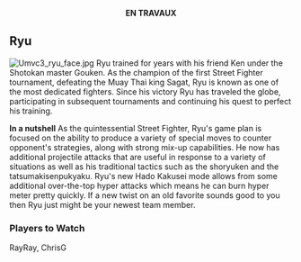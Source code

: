 <center>

**EN TRAVAUX**

</center>

## Ryu

![](Umvc3_ryu_face.jpg‎ "Umvc3_ryu_face.jpg‎") Ryu trained for years with
his friend Ken under the Shotokan master Gouken. As the champion of the
first Street Fighter tournament, defeating the Muay Thai king Sagat, Ryu
is known as one of the most dedicated fighters. Since his victory Ryu
has traveled the globe, participating in subsequent tournaments and
continuing his quest to perfect his training.

**In a nutshell** As the quintessential Street Fighter, Ryu's game plan
is focused on the ability to produce a variety of special moves to
counter opponent's strategies, along with strong mix-up capabilities. He
now has additional projectile attacks that are useful in response to a
variety of situations as well as his traditional tactics such as the
shoryuken and the tatsumakisenpukyaku. Ryu's new Hado Kakusei mode
allows from some additional over-the-top hyper attacks which means he
can burn hyper meter pretty quickly. If a new twist on an old favorite
sounds good to you then Ryu just might be your newest team member.

### Players to Watch

RayRay, ChrisG
